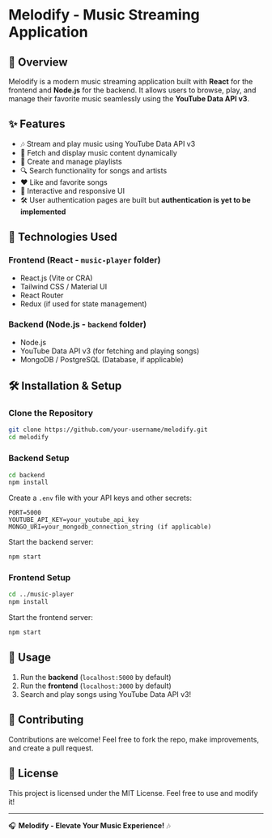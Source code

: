 # Melodify - Music Streaming Application

## 🎵 Overview
Melodify is a modern music streaming application built with **React** for the frontend and **Node.js** for the backend. It allows users to browse, play, and manage their favorite music seamlessly using the **YouTube Data API v3**.

## ✨ Features
- 🎶 Stream and play music using YouTube Data API v3
- 📂 Fetch and display music content dynamically
- 📜 Create and manage playlists
- 🔍 Search functionality for songs and artists
- ❤️ Like and favorite songs
- 🔄 Interactive and responsive UI
- 🛠️ User authentication pages are built but **authentication is yet to be implemented**

## 🚀 Technologies Used
### **Frontend (React - `music-player` folder)**
- React.js (Vite or CRA)
- Tailwind CSS / Material UI
- React Router
- Redux (if used for state management)

### **Backend (Node.js - `backend` folder)**
- Node.js
- YouTube Data API v3 (for fetching and playing songs)
- MongoDB / PostgreSQL (Database, if applicable)

## 🛠️ Installation & Setup
### **Clone the Repository**
```bash
git clone https://github.com/your-username/melodify.git
cd melodify
```

### **Backend Setup**
```bash
cd backend
npm install
```
Create a `.env` file with your API keys and other secrets:
```env
PORT=5000
YOUTUBE_API_KEY=your_youtube_api_key
MONGO_URI=your_mongodb_connection_string (if applicable)
```
Start the backend server:
```bash
npm start
```

### **Frontend Setup**
```bash
cd ../music-player
npm install
```
Start the frontend server:
```bash
npm start
```

## 📌 Usage
1. Run the **backend** (`localhost:5000` by default)
2. Run the **frontend** (`localhost:3000` by default)
3. Search and play songs using YouTube Data API v3!

## 🤝 Contributing
Contributions are welcome! Feel free to fork the repo, make improvements, and create a pull request.

## 📜 License
This project is licensed under the MIT License. Feel free to use and modify it!

---
🎧 **Melodify - Elevate Your Music Experience!** 🎶

